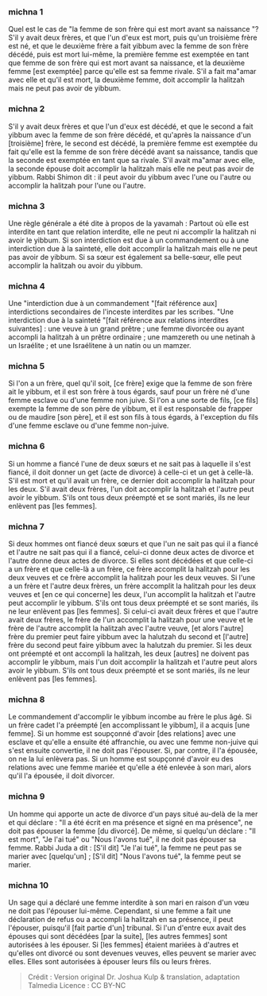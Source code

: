 
### michna 1
Quel est le cas de "la femme de son frère qui est mort avant sa naissance "? S'il y avait deux frères, et que l'un d'eux est mort, puis qu'un troisième frère est né, et que le deuxième frère a fait yibbum avec la femme de son frère décédé, puis est mort lui-même, la première femme est exemptée en tant que femme de son frère qui est mort avant sa naissance, et la deuxième femme [est exemptée] parce qu'elle est sa femme rivale. S'il a fait ma"amar avec elle et qu'il est mort, la deuxième femme, doit accomplir la halitzah mais ne peut pas avoir de yibbum.

### michna 2
S'il y avait deux frères et que l'un d'eux est décédé, et que le second a fait yibbum avec la femme de son frère décédé, et qu'après la naissance d'un [troisième] frère, le second est décédé, la première femme est exemptée du fait qu'elle est la femme de son frère décédé avant sa naissance, tandis que la seconde est exemptée en tant que sa rivale. S'il avait ma"amar avec elle, la seconde épouse doit accomplir la halitzah mais elle ne peut pas avoir de yibbum. Rabbi Shimon dit : il peut avoir du yibbum avec l'une ou l'autre ou accomplir la halitzah pour l'une ou l'autre.

### michna 3
Une règle générale a été dite à propos de la yavamah : Partout où elle est interdite en tant que relation interdite, elle ne peut ni accomplir la halitzah ni avoir le yibbum. Si son interdiction est due à un commandement ou à une interdiction due à la sainteté, elle doit accomplir la halitzah mais elle ne peut pas avoir de yibbum. Si sa sœur est également sa belle-sœur, elle peut accomplir la halitzah ou avoir du yibbum.

### michna 4
Une "interdiction due à un commandement "[fait référence aux] interdictions secondaires de l'inceste interdites par les scribes. "Une interdiction due à la sainteté "[fait référence aux relations interdites suivantes] : une veuve à un grand prêtre ; une femme divorcée ou ayant accompli la halitzah à un prêtre ordinaire ; une mamzereth ou une netinah à un Israélite ; et une Israélitene à un natin ou un mamzer.

### michna 5
Si l'on a un frère, quel qu'il soit, [ce frère] exige que la femme de son frère ait le yibbum, et il est son frère à tous égards, sauf pour un frère né d'une femme esclave ou d'une femme non juive. Si l'on a une sorte de fils, [ce fils] exempte la femme de son père de yibbum, et il est responsable de frapper ou de maudire [son père], et il est son fils à tous égards, à l'exception du fils d'une femme esclave ou d'une femme non-juive.

### michna 6
Si un homme a fiancé l'une de deux sœurs et ne sait pas à laquelle il s'est fiancé, il doit donner un get (acte de divorce) à celle-ci et un get à celle-là. S'il est mort et qu'il avait un frère, ce dernier doit accomplir la halitzah pour les deux. S'il avait deux frères, l'un doit accomplir la halitzah et l'autre peut avoir le yibbum. S'ils ont tous deux préempté et se sont mariés, ils ne leur enlèvent pas [les femmes].

### michna 7
Si deux hommes ont fiancé deux sœurs et que l'un ne sait pas qui il a fiancé et l'autre ne sait pas qui il a fiancé, celui-ci donne deux actes de divorce et l'autre donne deux actes de divorce. Si elles sont décédées et que celle-ci a un frère et que celle-là a un frère, ce frère accomplit la halitzah pour les deux veuves et ce frère accomplit la halitzah pour les deux veuves. Si l'une a un frère et l'autre deux frères, un frère accomplit la halitzah pour les deux veuves et [en ce qui concerne] les deux, l'un accomplit la halitzah et l'autre peut accomplir le yibbum. S'ils ont tous deux préempté et se sont mariés, ils ne leur enlèvent pas [les femmes]. Si celui-ci avait deux frères et que l'autre avait deux frères, le frère de l'un accomplit la halitzah pour une veuve et le frère de l'autre accomplit la halitzah avec l'autre veuve, [et alors l'autre] frère du premier peut faire yibbum avec la halutzah du second et [l'autre] frère du second peut faire yibbum avec la halutzah du premier. Si les deux ont préempté et ont accompli la halitzah, les deux [autres] ne doivent pas accomplir le yibbum, mais l'un doit accomplir la halitzah et l'autre peut alors avoir le yibbum. S'ils ont tous deux préempté et se sont mariés, ils ne leur enlèvent pas [les femmes].

### michna 8
Le commandement d'accomplir le yibbum incombe au frère le plus âgé. Si un frère cadet l'a préempté [en accomplissant le yibbum], il a acquis [une femme]. Si un homme est soupçonné d'avoir [des relations] avec une esclave et qu'elle a ensuite été affranchie, ou avec une femme non-juive qui s'est ensuite convertie, il ne doit pas l'épouser. Si, par contre, il l'a épousée, on ne la lui enlèvera pas. Si un homme est soupçonné d'avoir eu des relations avec une femme mariée et qu'elle a été enlevée à son mari, alors qu'il l'a épousée, il doit divorcer.

### michna 9
Un homme qui apporte un acte de divorce d'un pays situé au-delà de la mer et qui déclare : "Il a été écrit en ma présence et signé en ma présence", ne doit pas épouser la femme [du divorcé]. De même, si quelqu'un déclare : "Il est mort", "Je l'ai tué" ou "Nous l'avons tué", il ne doit pas épouser sa femme. Rabbi Juda a dit : [S'il dit] "Je l'ai tué", la femme ne peut pas se marier avec [quelqu'un] ; [S'il dit] "Nous l'avons tué", la femme peut se marier.

### michna 10
Un sage qui a déclaré une femme interdite à son mari en raison d'un vœu ne doit pas l'épouser lui-même. Cependant, si une femme a fait une déclaration de refus ou a accompli la halitzah en sa présence, il peut l'épouser, puisqu'il [fait partie d'un] tribunal. Si l'un d'entre eux avait des épouses qui sont décédées [par la suite], [les autres femmes] sont autorisées à les épouser. Si [les femmes] étaient mariées à d'autres et qu'elles ont divorcé ou sont devenues veuves, elles peuvent se marier avec elles. Elles sont autorisées à épouser leurs fils ou leurs frères.

>Crédit : Version original Dr. Joshua Kulp & translation, adaptation Talmedia
>Licence : CC BY-NC
